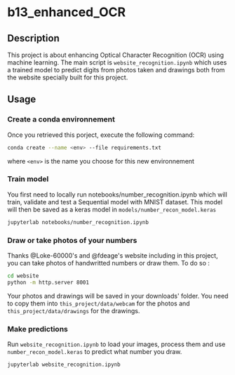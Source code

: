 # b13_enhanced_OCR

## Description

This project is about enhancing Optical Character Recognition (OCR) using machine learning. The main script is `website_recognition.ipynb` which uses a trained model to predict digits from photos taken and drawings both from the website specially built for this project.

## Usage
### Create a conda environnement
Once you retrieved this porject, execute the following command:

```bash
conda create --name <env> --file requirements.txt
```
where `<env>` is the name you choose for this new environnement

### Train model
You first need to locally run notebooks/number_recognition.ipynb which will train, validate and test a Sequential model with MNIST dataset.
This model will then be saved as a keras model in `models/number_recon_model.keras`

```bash
jupyterlab notebooks/number_recognition.ipynb
```

### Draw or take photos of your numbers
Thanks @Loke-60000's and @fdeage's website including in this project, you can take photos of handwritted numbers or draw them.
To do so :

```bash
cd website
python -m http.server 8001
```

Your photos and drawings will be saved in your downloads' folder.
You need to copy them into `this_project/data/webcam` for the photos and `this_project/data/drawings` for the drawings.

### Make predictions
Run `website_recognition.ipynb` to load your images, process them and use `number_recon_model.keras` to predict what number you draw.

```bash
jupyterlab website_recognition.ipynb
```
